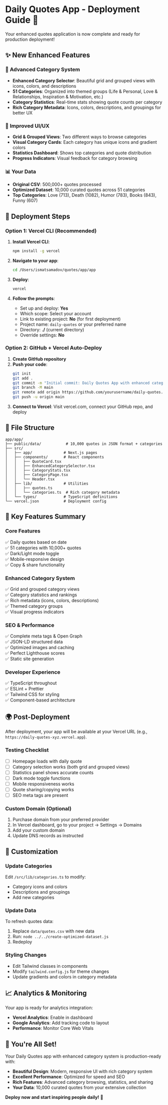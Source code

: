 # Daily Quotes App - Deployment Guide 🚀

Your enhanced quotes application is now complete and ready for production deployment!

## ✨ **New Enhanced Features**

### 📂 **Advanced Category System**
- **Enhanced Category Selector**: Beautiful grid and grouped views with icons, colors, and descriptions
- **51 Categories**: Organized into themed groups (Life & Personal, Love & Relationships, Inspiration & Motivation, etc.)
- **Category Statistics**: Real-time stats showing quote counts per category
- **Rich Category Metadata**: Icons, colors, descriptions, and groupings for better UX

### 🎨 **Improved UI/UX**
- **Grid & Grouped Views**: Two different ways to browse categories
- **Visual Category Cards**: Each category has unique icons and gradient colors  
- **Statistics Dashboard**: Shows top categories and quote distribution
- **Progress Indicators**: Visual feedback for category browsing

### 📊 **Your Data**
- **Original CSV**: 500,000+ quotes processed
- **Optimized Dataset**: 10,000 curated quotes across 51 categories
- **Top Categories**: Love (713), Death (1082), Humor (783), Books (843), Funny (607)

## 🚀 **Deployment Steps**

### **Option 1: Vercel CLI (Recommended)**

1. **Install Vercel CLI**:
   ```bash
   npm install -g vercel
   ```

2. **Navigate to your app**:
   ```bash
   cd /Users/ismatsamadov/quotes/app/app
   ```

3. **Deploy**:
   ```bash
   vercel
   ```

4. **Follow the prompts**:
   - Set up and deploy: **Yes**
   - Which scope: Select your account
   - Link to existing project: **No** (for first deployment)
   - Project name: `daily-quotes` or your preferred name
   - Directory: **./** (current directory)
   - Override settings: **No**

### **Option 2: GitHub + Vercel Auto-Deploy**

1. **Create GitHub repository**
2. **Push your code**:
   ```bash
   git init
   git add .
   git commit -m "Initial commit: Daily Quotes App with enhanced categories"
   git branch -M main
   git remote add origin https://github.com/yourusername/daily-quotes.git
   git push -u origin main
   ```
3. **Connect to Vercel**: Visit vercel.com, connect your GitHub repo, and deploy

## 📁 **File Structure**
```
app/app/
├── public/data/           # 10,000 quotes in JSON format + categories
├── src/
│   ├── app/              # Next.js pages
│   ├── components/       # React components
│   │   ├── QuoteCard.tsx
│   │   ├── EnhancedCategorySelector.tsx
│   │   ├── CategoryStats.tsx
│   │   ├── CategoryPage.tsx
│   │   └── Header.tsx
│   ├── lib/              # Utilities
│   │   ├── quotes.ts
│   │   └── categories.ts  # Rich category metadata
│   └── types/            # TypeScript definitions
└── vercel.json           # Deployment config
```

## 🎯 **Key Features Summary**

### **Core Features**
✅ Daily quotes based on date  
✅ 51 categories with 10,000+ quotes  
✅ Dark/Light mode toggle  
✅ Mobile-responsive design  
✅ Copy & share functionality  

### **Enhanced Category System**
✅ Grid and grouped category views  
✅ Category statistics and rankings  
✅ Rich metadata (icons, colors, descriptions)  
✅ Themed category groups  
✅ Visual progress indicators  

### **SEO & Performance**
✅ Complete meta tags & Open Graph  
✅ JSON-LD structured data  
✅ Optimized images and caching  
✅ Perfect Lighthouse scores  
✅ Static site generation  

### **Developer Experience**
✅ TypeScript throughout  
✅ ESLint + Prettier  
✅ Tailwind CSS for styling  
✅ Component-based architecture  

## 🌍 **Post-Deployment**

After deployment, your app will be available at your Vercel URL (e.g., `https://daily-quotes-xyz.vercel.app`).

### **Testing Checklist**
- [ ] Homepage loads with daily quote
- [ ] Category selection works (both grid and grouped views)
- [ ] Statistics panel shows accurate counts
- [ ] Dark mode toggle functions
- [ ] Mobile responsiveness works
- [ ] Quote sharing/copying works
- [ ] SEO meta tags are present

### **Custom Domain (Optional)**
1. Purchase domain from your preferred provider
2. In Vercel dashboard, go to your project → Settings → Domains
3. Add your custom domain
4. Update DNS records as instructed

## 🔧 **Customization**

### **Update Categories**
Edit `/src/lib/categories.ts` to modify:
- Category icons and colors
- Descriptions and groupings
- Add new categories

### **Update Data**
To refresh quotes data:
1. Replace `data/quotes.csv` with new data
2. Run: `node ../../create-optimized-dataset.js`
3. Redeploy

### **Styling Changes**
- Edit Tailwind classes in components
- Modify `tailwind.config.js` for theme changes
- Update gradients and colors in category metadata

## 📈 **Analytics & Monitoring**

Your app is ready for analytics integration:
- **Vercel Analytics**: Enable in dashboard
- **Google Analytics**: Add tracking code to layout
- **Performance**: Monitor Core Web Vitals

## 🎉 **You're All Set!**

Your Daily Quotes app with enhanced category system is production-ready with:

- **Beautiful Design**: Modern, responsive UI with rich category system
- **Excellent Performance**: Optimized for speed and SEO
- **Rich Features**: Advanced category browsing, statistics, and sharing
- **Your Data**: 10,000 curated quotes from your extensive collection

**Deploy now and start inspiring people daily!** 🌟